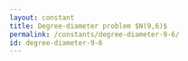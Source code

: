 ```yaml
---
layout: constant
title: Degree-diameter problem $N(9,6)$
permalink: /constants/degree-diameter-9-6/
id: degree-diameter-9-6
---
```

